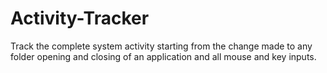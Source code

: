 Activity-Tracker
================

Track the complete system activity starting from the change made to any folder opening and closing of an application and all mouse and key inputs.